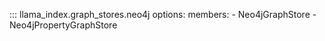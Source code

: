 ::: llama_index.graph_stores.neo4j
    options:
      members:
        - Neo4jGraphStore
        - Neo4jPropertyGraphStore
